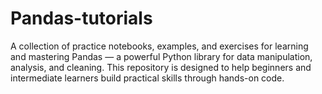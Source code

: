 # Pandas-tutorials
A collection of practice notebooks, examples, and exercises for learning and mastering Pandas — a powerful Python library for data manipulation, analysis, and cleaning. This repository is designed to help beginners and intermediate learners build practical skills through hands-on code.
